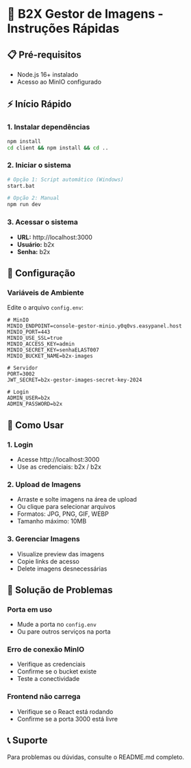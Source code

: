 # 🚀 B2X Gestor de Imagens - Instruções Rápidas

## 📋 Pré-requisitos

- Node.js 16+ instalado
- Acesso ao MinIO configurado

## ⚡ Início Rápido

### 1. Instalar dependências

```bash
npm install
cd client && npm install && cd ..
```

### 2. Iniciar o sistema

```bash
# Opção 1: Script automático (Windows)
start.bat

# Opção 2: Manual
npm run dev
```

### 3. Acessar o sistema

- **URL:** http://localhost:3000
- **Usuário:** b2x
- **Senha:** b2x

## 🔧 Configuração

### Variáveis de Ambiente

Edite o arquivo `config.env`:

```env
# MinIO
MINIO_ENDPOINT=console-gestor-minio.y0q0vs.easypanel.host
MINIO_PORT=443
MINIO_USE_SSL=true
MINIO_ACCESS_KEY=admin
MINIO_SECRET_KEY=senhaELAST007
MINIO_BUCKET_NAME=b2x-images

# Servidor
PORT=3002
JWT_SECRET=b2x-gestor-images-secret-key-2024

# Login
ADMIN_USER=b2x
ADMIN_PASSWORD=b2x
```

## 📱 Como Usar

### 1. Login

- Acesse http://localhost:3000
- Use as credenciais: b2x / b2x

### 2. Upload de Imagens

- Arraste e solte imagens na área de upload
- Ou clique para selecionar arquivos
- Formatos: JPG, PNG, GIF, WEBP
- Tamanho máximo: 10MB

### 3. Gerenciar Imagens

- Visualize preview das imagens
- Copie links de acesso
- Delete imagens desnecessárias

## 🐛 Solução de Problemas

### Porta em uso

- Mude a porta no `config.env`
- Ou pare outros serviços na porta

### Erro de conexão MinIO

- Verifique as credenciais
- Confirme se o bucket existe
- Teste a conectividade

### Frontend não carrega

- Verifique se o React está rodando
- Confirme se a porta 3000 está livre

## 📞 Suporte

Para problemas ou dúvidas, consulte o README.md completo.

